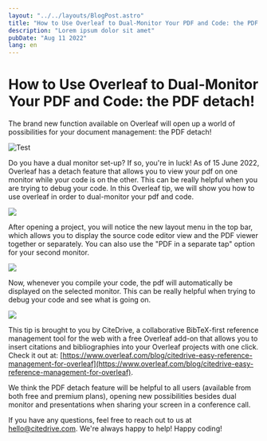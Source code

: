 ```yaml
---
layout: "../../layouts/BlogPost.astro"
title: "How to Use Overleaf to Dual-Monitor Your PDF and Code: the PDF detach!"
description: "Lorem ipsum dolor sit amet"
pubDate: "Aug 11 2022"
lang: en
---
```


# How to Use Overleaf to Dual-Monitor Your PDF and Code: the PDF detach!

The brand new function available on Overleaf will open up a world of possibilities for your document management: the PDF detach!

![Test](https://images.prismic.io/citedrive/3496b904-a5e6-4eb8-845c-5d3466153fde_Screenshot%202022-08-10%20at%2013.43.49.png?ixlib=gatsbyFP&auto=compress%2Cformat&fit=max&q=50&w=1000&h=533)

Do you have a dual monitor set-up? If so, you're in luck! As of 15 June 2022, Overleaf has a detach feature that allows you to view your pdf on one monitor while your code is on the other. This can be really helpful when you are trying to debug your code. In this Overleaf tip, we will show you how to use overleaf in order to dual-monitor your pdf and code.

![](https://images.prismic.io/citedrive/5472bfc6-26d5-430d-9c00-8d95c50015e0_detach.png?auto=compress,format)

After opening a project, you will notice the new layout menu in the top bar, which allows you to display the source code editor view and the PDF viewer together or separately. You can also use the "PDF in a separate tap" option for your second monitor.

![](https://images.prismic.io/citedrive/b66390f9-e76b-47b5-9c46-f4f385762e94_Screenshot+2022-08-10+at+12.44.19.png?auto=compress,format)

Now, whenever you compile your code, the pdf will automatically be displayed on the selected monitor. This can be really helpful when trying to debug your code and see what is going on.

![](https://images.prismic.io/citedrive/90e6c017-0788-4dce-9795-ae79ccc85bc8_Screenshot+2022-08-10+at+12.44.39.png?auto=compress,format)

This tip is brought to you by CiteDrive, a collaborative BibTeX-first reference management tool for the web with a free Overleaf add-on that allows you to insert citations and bibliographies into your Overleaf projects with one click. Check it out at: [https://www.overleaf.com/blog/citedrive-easy-reference-management-for-overleaf](https://www.overleaf.com/blog/citedrive-easy-reference-management-for-overleaf).

We think the PDF detach feature will be helpful to all users (available from both free and premium plans), opening new possibilities besides dual monitor and presentations when sharing your screen in a conference call.

If you have any questions, feel free to reach out to us at hello@citedrive.com. We're always happy to help! Happy coding!
